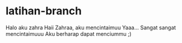 # latihan-branch
Halo aku zahra
Haii Zahraa, aku mencintaimuu
Yaaa...
Sangat sangat mencintaimuuu
Aku berharap dapat menciummu ;)
